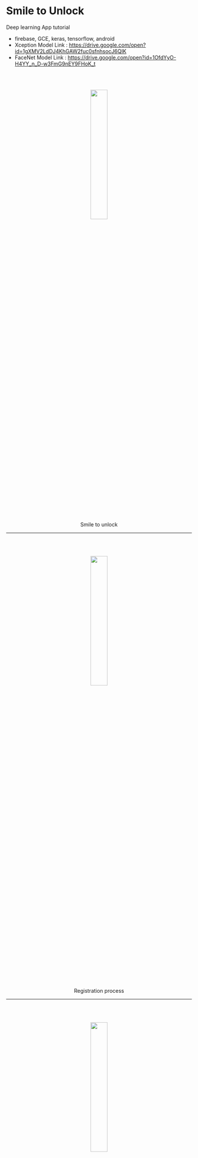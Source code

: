 # Smile to Unlock

Deep learning App tutorial
- firebase, GCE, keras, tensorflow, android
- Xception Model Link : https://drive.google.com/open?id=1gXMV2LdDJ4KhGAW2fuc0sfnhsocJ6QIK
- FaceNet Model Link : https://drive.google.com/open?id=1OfdYyO-H4YY_n_D-w3FmG9nEY9FHoK_t
<br>
<br>
<p align="center">
    <img src='images/registered_person.gif' width=30%>
    <br>
    Smile to unlock
</p>

---

<br>
<br>
<p align="center">
    <img src='images/registration.gif' width=30%>
    <br>
    Registration process
</p>

---

<br>
<br>
<p align="center">
    <img src='images/re2.gif' width=30%>
    <br>
    
</p>
